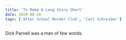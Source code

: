 ```yaml
---
title: 'To Make A Long Story Short'
date: 2020-06-26
tags: ['After School Murder Club', 'Carl Schreiber']
---
```


Dick Parnell was a man of few words.
